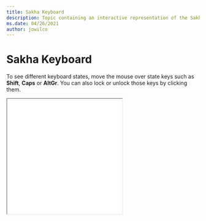 ```yaml
--- 
title: Sakha Keyboard 
description: Topic containing an interactive representation of the Sakha Keyboard 
ms.date: 04/26/2021 
author: jowilco 
--- 
```

 
# Sakha Keyboard 
 
To see different keyboard states, move the mouse over state keys such as **Shift**, **Caps** or **AltGr**. You can also lock or unlock those keys by clicking them. 
 
<iframe src="kbdyak.html" height="300"></iframe> 
